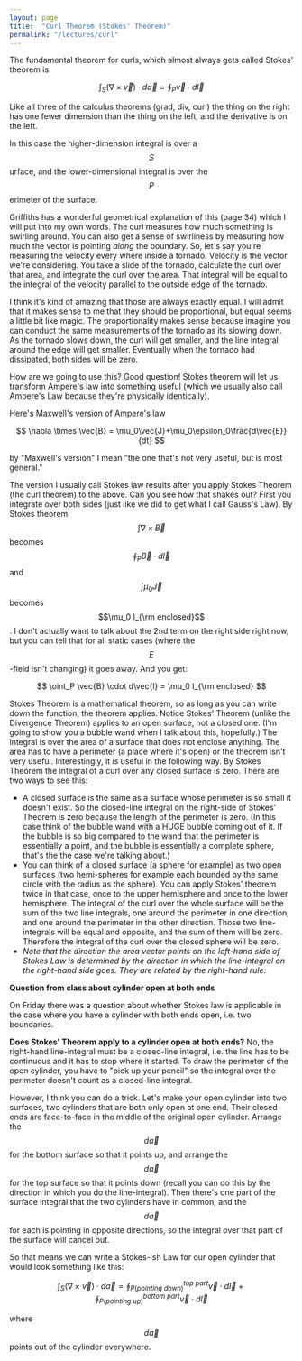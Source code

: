 ```yaml
---
layout: page
title:  "Curl Theorem (Stokes' Theorem)"
permalink: "/lectures/curl"
---
```


The fundamental theorem for curls, which almost always gets called Stokes' theorem is:

$$
\int_S (\nabla \times \vec{v})\cdot d\vec{a} = \oint_P \vec{v} \cdot d\vec{l}
$$

Like all three of the calculus theorems (grad, div, curl) the thing on the right has one fewer dimension than the thing on the left, and the derivative is on the left.

In this case the higher-dimension integral is over a $$S$$urface, and the lower-dimensional integral is over the $$P$$erimeter of the surface.

Griffiths has a wonderful geometrical explanation of this (page 34) which I will put into my own words.  The curl measures how much something is swirling around. You can also get a sense of swirliness by measuring how much the vector is pointing _along_ the boundary.  So, let's say you're measuring the velocity every where inside a tornado.  Velocity is the vector we're considering.  You take a slide of the tornado, calculate the curl over that area, and integrate the curl over the area.  That integral will be equal to the integral of the velocity parallel to the outside edge of the tornado.

I think it's kind of amazing that those are always exactly equal.  I will admit that it makes sense to me that they should be proportional, but equal seems a little bit like magic.  The proportionality makes sense because imagine you can conduct the same measurements of the tornado as its slowing down. As the tornado slows down, the curl will get smaller, and the line integral around the edge will get smaller. Eventually when the tornado had dissipated, both sides will be zero.

How are we going to use this?  Good question!  Stokes theorem will let us transform Ampere's law into something useful (which we usually also call Ampere's Law because they're physically identically).

Here's Maxwell's version of Ampere's law

$$
\nabla \times \vec{B} = \mu_0\vec{J}+\mu_0\epsilon_0\frac{d\vec{E}}{dt}
$$

by "Maxwell's version" I mean "the one that's not very useful, but is most general."

The version I usually call Stokes law results after you apply 
Stokes Theorem (the 
curl theorem) to the above. Can you see how that shakes out? First you integrate
over both sides (just like we did to get what I call Gauss's Law).  By Stokes
theorem $$\int\nabla \times \vec{B}$$ becomes $$\oint_P \vec{B} \cdot d\vec{l}$$
and $$\int \mu_0\vec{J}$$ becomes $$\mu_0 I_{\rm enclosed}$$.  I don't 
actually want to talk about the 2nd term on the right side right now, but
you can tell that for all static cases (where the $$E$$-field isn't changing)
it goes away.  And you get:

$$
\oint_P \vec{B} \cdot d\vec{l} = \mu_0 I_{\rm enclosed}
$$


Stokes Theorem is a mathematical theorem, so as long as you can write
down the function, the theorem applies. 
Notice Stokes' Theorem (unlike the Divergence Theorem) applies to an open surface, not a closed one. (I'm going to show you a bubble wand when
I talk about this, hopefully.)  The integral is over the area of a surface
that does not enclose anything.   The area has to have a perimeter (a place
where it's open) or the theorem isn't very useful.  Interestingly, it 
_is_ useful
in the following way. By Stokes Theorem the integral of a curl over any closed 
surface is zero.  There are two ways to see this:

* A closed surface is the same as a surface whose perimeter is so small it
doesn't exist.  So the closed-line integral on the right-side of Stokes' Theorem
is zero because the length of the perimeter is zero. (In this case think of
the bubble wand with a HUGE bubble coming out of it. If the bubble is so big
compared to the wand that the perimeter is essentially a point, and the bubble
is essentially a complete sphere, that's the the case we're talking about.)
* You can think of a closed surface (a sphere for example) as two open surfaces (two hemi-spheres for example each bounded by the same circle with the radius
as the sphere). You can apply Stokes' theorem twice in that case, once to the 
upper hemisphere and once to the lower hemisphere.  The integral of the curl
over the whole surface will be the sum of the two line integrals, one around the perimeter in one direction, and one around the perimeter in the other direction. Those two line-integrals will be equal and opposite, and the sum of them
will be zero.  Therefore the integral of the curl over the closed sphere will
be zero.
* _Note that the direction the area vector points on the left-hand side of
Stokes Law is determined by the direction in which the line-integral on the
right-hand side goes.  They are related by the right-hand rule._

**Question from class about cylinder open at both ends**

On Friday there was a question about whether
Stokes law is applicable in the case where you have a cylinder with both 
ends open, i.e. two boundaries.

**Does Stokes' Theorem apply to a cylinder open at both ends?**
No, the right-hand line-integral must be a closed-line integral, i.e. the line has to be continuous and it has to stop where it started.  To draw the perimeter
of the open cylinder, you have to "pick up your pencil" so the integral over
the perimeter doesn't count as a closed-line integral.

However, I think you can do a trick. Let's make your open cylinder into
two surfaces, two cylinders that are both only open at one end. Their closed
ends are face-to-face in the middle of the original open cylinder.  Arrange
the $$d\vec{a}$$ for the bottom surface so that it points up, and arrange
the $$d\vec{a}$$ for the top surface so that it points down (recall you can do
this by the direction in which you do the line-integral).  Then there's one
part of the surface integral that the two cylinders have in common, and the
$$d\vec{a}$$ for each is pointing in opposite directions, so the integral
over that part of the surface will cancel out. 

So that means we can write a Stokes-ish Law for our open cylinder that
would look something like this:

$$
\int_S (\nabla \times \vec{v})\cdot d\vec{a} = \oint^{top~part}_{P(pointing~down)} \vec{v} \cdot d\vec{l} +  \oint^{bottom~part}_{P(pointing~up)} \vec{v} \cdot d\vec{l}
$$

where $$d\vec{a}$$ points out of the cylinder everywhere.


